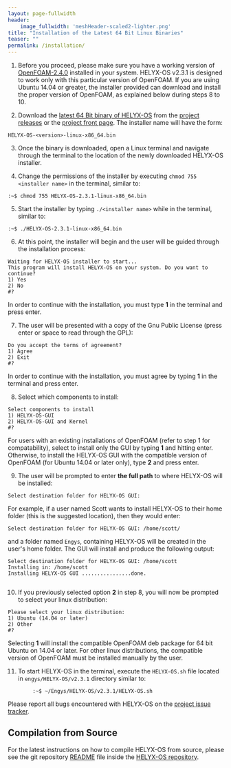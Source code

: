 ```yaml
---
layout: page-fullwidth
header:
    image_fullwidth: 'meshHeader-scaled2-lighter.png'
title: "Installation of the Latest 64 Bit Linux Binaries"
teaser: ""
permalink: /installation/
---
```


1.  Before you proceed, please make sure you have a working version of [OpenFOAM-2.4.0](http://www.openfoam.org/archive/2.4.0/download/source.php) installed in your system. HELYX-OS v2.3.1 is designed to work only with this particular version of OpenFOAM. If you are using Ubuntu 14.04 or greater, the installer provided can download and install the proper version of OpenFOAM, as explained below during steps 8 to 10.

2.  Download the [latest 64 Bit binary of HELYX-OS](https://github.com/ENGYS/HELYX-OS/releases/download/v2.3.1/HELYX-OS-2.3.1-linux-x86_64.bin) from the [project releases](https://github.com/ENGYS/HELYX-OS/releases) or the [project front page](http://engys.github.io/HELYX-OS/).  The installer name will have the form:

```
HELYX-OS-<version>-linux-x86_64.bin
```

3.  Once the binary is downloaded, open a Linux terminal and navigate through the terminal to the location of the newly downloaded HELYX-OS installer.

4.  Change the permissions of the installer by executing ```chmod 755 <installer name>``` in the terminal, similar to:

```
:~$ chmod 755 HELYX-OS-2.3.1-linux-x86_64.bin
```      

5.  Start the installer by typing ```./<installer name>``` while in the terminal, similar to:

```
:~$ ./HELYX-OS-2.3.1-linux-x86_64.bin
```     

6.  At this point, the installer will begin and the user will be guided through the installation process:

```
Waiting for HELYX-OS installer to start...
This program will install HELYX-OS on your system. Do you want to continue?
1) Yes
2) No
#?        
```

In order to continue with the installation, you must type **1** in the terminal and press enter.<br>

7.  The user will be presented with a copy of the Gnu Public License (press enter or space to read through the GPL):

```
Do you accept the terms of agreement?
1) Agree
2) Exit
#?
```

In order to continue with the installation, you must agree by typing **1** in the terminal and press enter.<br>

8.  Select which components to install:

```
Select components to install
1) HELYX-OS-GUI
2) HELYX-OS-GUI and Kernel
#?
```

For users with an existing installations of OpenFOAM (refer to step 1 for compatability), select to install only the GUI by typing **1** and hitting enter.  Otherwise, to install the HELYX-OS GUI with the compatible version of OpenFOAM (for Ubuntu 14.04 or later only), type **2** and press enter.

9.  The user will be prompted to enter **the full path** to where HELYX-OS will be installed:

```
Select destination folder for HELYX-OS GUI:
```

For example, if a user named Scott wants to install HELYX-OS to their home folder (this is the suggested location), then they would enter:

```
Select destination folder for HELYX-OS GUI: /home/scott/
```
    
and a folder named ```Engys```, containing HELYX-OS will be created in the user's home folder.  The GUI will install and produce the following output:

```
Select destination folder for HELYX-OS GUI: /home/scott
Installing in: /home/scott
Installing HELYX-OS GUI ................done.
        
```

10.  If you previously selected option **2** in step 8, you will now be prompted to select your linux distribution:

```
Please select your linux distribution:
1) Ubuntu (14.04 or later)
2) Other
#?
```     

Selecting **1** will install the compatible OpenFOAM deb package for 64 bit Ubuntu on 14.04 or later.  For other linux distributions, the compatible version of OpenFOAM must be installed manually by the user.
    
11.  To start HELYX-OS in the terminal, execute the ```HELYX-OS.sh``` file located in ```engys/HELYX-OS/v2.3.1``` directory similar to:

```    
        :~$ ~/Engys/HELYX-OS/v2.3.1/HELYX-OS.sh       
```

Please report all bugs encountered with HELYX-OS on the [project issue tracker](https://github.com/ENGYS/HELYX-OS/issues).

## Compilation from Source
For the latest instructions on how to compile HELYX-OS from source, please see the git repository [README](https://github.com/ENGYS/HELYX-OS/blob/master/README.md) file inside the [HELYX-OS repository](https://github.com/ENGYS/HELYX-OS).
